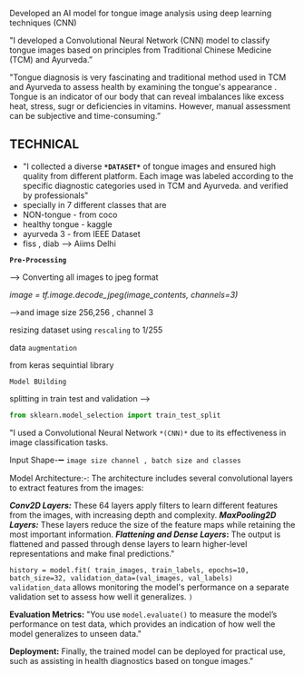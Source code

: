 Developed an AI model for tongue image analysis using  deep learning techniques (CNN)

"I developed a Convolutional Neural Network (CNN) model to classify tongue images based on principles from Traditional Chinese Medicine (TCM) and Ayurveda.”

"Tongue diagnosis is very fascinating and traditional method used in TCM and Ayurveda to assess health by examining the tongue's appearance . Tongue is  an indicator of our body   that can reveal imbalances like excess heat, stress, sugr or deficiencies in vitamins. However, manual assessment can be subjective and time-consuming.”

## TECHNICAL

- "I collected a diverse **`*DATASET*`** of tongue images and ensured high quality from different platform. Each image was labeled according to the specific diagnostic categories used in TCM and Ayurveda. and verified by professionals"
- specially in 7 different classes that are
- NON-tongue - from coco
- healthy tongue - kaggle
- ayurveda 3 - from  IEEE Dataset
- fiss , diab —> Aiims Delhi

**`Pre-Processing`**

—> Converting all images to jpeg format  

*image = tf.image.decode_jpeg(image_contents, channels=3)*

—>and image size 256,256 , channel 3

resizing dataset using `rescaling` to 1/255

data `augmentation` 

from keras sequintial library

`Model BUilding`

splitting in train test and validation —> 

```python
from sklearn.model_selection import train_test_split

```

"I used a Convolutional Neural Network `*(CNN)*` due to its effectiveness in image classification tasks.

Input Shape-➖ `image size channel , batch size and classes`

Model Architecture:-: The architecture includes several convolutional layers to extract features from the images:

***Conv2D Layers:*** These 64 layers apply filters to learn different features from the images, with increasing depth and complexity.
***MaxPooling2D Layers:*** These layers reduce the size of the feature maps while retaining the most important information.
***Flattening and Dense Layers*:** The output is flattened and passed through dense layers to learn higher-level representations and make final predictions."

`history = model.fit(
train_images,
train_labels,
epochs=10,
batch_size=32,
validation_data=(val_images, val_labels) validation_data` allows monitoring the model's performance on a separate validation set to assess how well it generalizes.
`)`

**Evaluation Metrics:** "You use `model.evaluate()` to measure the model’s performance on test data, which provides an indication of how well the model generalizes to unseen data."

**Deployment:** Finally, the trained model can be deployed for practical use, such as assisting in health diagnostics based on tongue images."
